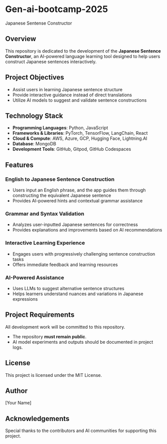 # Gen-ai-bootcamp-2025
Japanese Sentense Constructor


## Overview
This repository is dedicated to the development of the **Japanese Sentence Constructor**, an AI-powered language learning tool designed to help users construct Japanese sentences interactively.

## Project Objectives
- Assist users in learning Japanese sentence structure
- Provide interactive guidance instead of direct translations
- Utilize AI models to suggest and validate sentence constructions

## Technology Stack
- **Programming Languages**: Python, JavaScript
- **Frameworks & Libraries**: PyTorch, TensorFlow, LangChain, React
- **Cloud & Compute**: AWS, Azure, GCP, Hugging Face, Lightning.AI
- **Database**: MongoDB
- **Development Tools**: GitHub, Gitpod, GitHub Codespaces

## Features
### **English to Japanese Sentence Construction**
- Users input an English phrase, and the app guides them through constructing the equivalent Japanese sentence
- Provides AI-powered hints and contextual grammar assistance

### **Grammar and Syntax Validation**
- Analyzes user-inputted Japanese sentences for correctness
- Provides explanations and improvements based on AI recommendations

### **Interactive Learning Experience**
- Engages users with progressively challenging sentence construction tasks
- Offers immediate feedback and learning resources

### **AI-Powered Assistance**
- Uses LLMs to suggest alternative sentence structures
- Helps learners understand nuances and variations in Japanese expressions

## Project Requirements
All development work will be committed to this repository. 
- The repository **must remain public**.
- AI model experiments and outputs should be documented in project logs.

## License
This project is licensed under the MIT License.

## Author
[Your Name]

## Acknowledgements
Special thanks to the contributors and AI communities for supporting this project.

